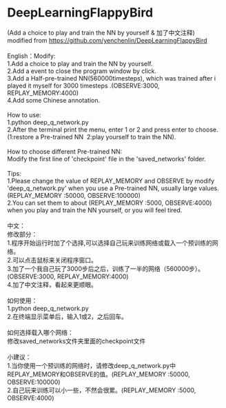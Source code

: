 # DeepLearningFlappyBird<br />
(Add a choice to play and train the NN by yourself & 加了中文注释)<br />modified from https://github.com/yenchenlin/DeepLearningFlappyBird<br /><br />English：Modify:<br />1.Add a choice to play and train the NN by yourself.<br />2.Add a event to close the program window by click.<br />3.Add a Half-pre-trained NN(560000timesteps), which was trained after i played it myself for 3000 timesteps .(OBSERVE:3000, REPLAY_MEMORY:4000)<br />4.Add some Chinese annotation.<br /><br />How to use:<br />1.python deep_q_network.py<br />2.After the terminal print the menu, enter 1 or 2 and press enter to choose.<br />(1:restore a Pre-trained NN &nbsp;2:play yourself to train the NN).<br /><br />How to choose different Pre-trained NN:<br />Modify the first line of 'checkpoint' file in the 'saved_networks' folder.<br /><br />Tips:<br />1.Please change the value of REPLAY_MEMORY and OBSERVE by modify 'deep_q_network.py' when you use a Pre-trained NN, usually large values.(REPLAY_MEMORY :50000, OBSERVE:100000)<br />2.You can set them to about (REPLAY_MEMORY :5000, OBSERVE:4000) when you play and train the NN yourself, or you will feel tired.<br /><br />中文：<br />修改部分：<br />1.程序开始运行时加了个选择,可以选择自己玩来训练网络或载入一个预训练的网络。<br />2.可以点击鼠标来关闭程序窗口。<br />3.加了一个我自己玩了3000步后之后，训练了一半的网络（560000步）。(OBSERVE:3000, REPLAY_MEMORY:4000)<br />4.加了中文注释，看起来更顺眼。<br /><br />如何使用：<br />1.python deep_q_network.py<br />2.在终端显示菜单后，输入1或2，之后回车。<br /><br />如何选择载入哪个网络：<br />修改saved_networks文件夹里面的checkpoint文件<br /><br />小建议：<br />1.当你使用一个预训练的网络时，请修改deep_q_network.py中REPLAY_MEMORY和OBSERVE的值。(REPLAY_MEMORY :50000, OBSERVE:100000)<br />2.自己玩来训练可以小一些，不然会很累。(REPLAY_MEMORY :5000, OBSERVE:4000)
